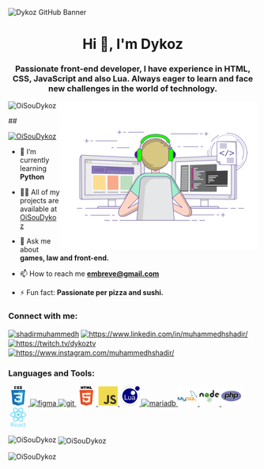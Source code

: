 ![Dykoz GitHub Banner](https://cdn.discordapp.com/attachments/1192521337722392675/1200452039805767690/image.png)
<h1 align="center">Hi 👋, I'm Dykoz</h1>
<h3 align="center">Passionate front-end developer, I have experience in HTML, CSS, JavaScript and also Lua. Always eager to learn and face new challenges in the world of technology.</h3>
<img align="right" alt="Coding" width="400" src="https://raw.githubusercontent.com/devSouvik/devSouvik/master/gif3.gif">
<p align="left"> <img src="https://komarev.com/ghpvc/?username=OiSouDykoz&label=Profile%20views&color=0e75b6&style=flat" alt="OiSouDykoz" /> </p>

##<p align="left"> <a href="https://twitter.com/" target="blank"><img src="https://img.shields.io/twitter/follow/OiSouDykoz?logo=twitter&style=for-the-badge" alt="OiSouDykoz" /></a> </p>

- 🌱 I’m currently learning **Python**

- 👨‍💻 All of my projects are available at [OiSouDykoz](OiSouDykoz)

- 💬 Ask me about **games, law and front-end.**

- 📫 How to reach me **embreve@gmail.com**

- ⚡ Fun fact: **Passionate per pizza and sushi.**

<h3 align="left">Connect with me:</h3>
<p align="left">
<a href="https://twitter.com/" target="blank"><img align="center" src="https://raw.githubusercontent.com/rahuldkjain/github-profile-readme-generator/master/src/images/icons/Social/twitter.svg" alt="shadirmuhammedh" height="30" width="40" /></a>
<a href="https://www.linkedin.com/in/muhammedhshadir/" target="blank"><img align="center" src="https://raw.githubusercontent.com/rahuldkjain/github-profile-readme-generator/master/src/images/icons/Social/linked-in-alt.svg" alt="https://www.linkedin.com/in/muhammedhshadir/" height="30" width="40" /></a>
<a href="https://twitch.tv/dykoztv" target="blank"><img align="center" src="https://raw.githubusercontent.com/dheereshagrwal/colored-icons/master/public/icons/twitch/twitch.svg" alt="https://twitch.tv/dykoztv" height="30" width="40" /></a>
<a href="https://www.instagram.com/muhammedhshadir/" target="blank"><img align="center" src="https://raw.githubusercontent.com/rahuldkjain/github-profile-readme-generator/master/src/images/icons/Social/instagram.svg" alt="https://www.instagram.com/muhammedhshadir/" height="30" width="40" /></a>
</p>

<h3 align="left">Languages and Tools:</h3>
<p align="left"> 
<a href="https://www.w3schools.com/css/" target="_blank" rel="noreferrer"> <img src="https://raw.githubusercontent.com/devicons/devicon/master/icons/css3/css3-original-wordmark.svg" alt="css3" width="40" height="40"/> </a> 
<a href="https://www.figma.com/" target="_blank" rel="noreferrer"> <img src="https://www.vectorlogo.zone/logos/figma/figma-icon.svg" alt="figma" width="40" height="40"/> </a> 
<a href="https://git-scm.com/" target="_blank" rel="noreferrer"> <img src="https://www.vectorlogo.zone/logos/git-scm/git-scm-icon.svg" alt="git" width="40" height="40"/> </a> 
<a href="https://www.w3.org/html/" target="_blank" rel="noreferrer"> <img src="https://raw.githubusercontent.com/devicons/devicon/master/icons/html5/html5-original-wordmark.svg" alt="html5" width="40" height="40"/> </a> 
<a href="https://developer.mozilla.org/en-US/docs/Web/JavaScript" target="_blank" rel="noreferrer"> <img src="https://raw.githubusercontent.com/devicons/devicon/master/icons/javascript/javascript-original.svg" alt="javascript" width="40" height="40"/> </a> 
<a href="https://www.lua.org/" target="_blank" rel="noreferrer"> <img src="https://raw.githubusercontent.com/devicons/devicon/master/icons/lua/lua-original-wordmark.svg" alt="lua" width="40" height="40"/> </a> 
<a href="https://mariadb.org/" target="_blank" rel="noreferrer"> <img src="https://www.vectorlogo.zone/logos/mariadb/mariadb-icon.svg" alt="mariadb" width="40" height="40"/> </a>  
<a href="https://www.mysql.com/" target="_blank" rel="noreferrer"> <img src="https://raw.githubusercontent.com/devicons/devicon/master/icons/mysql/mysql-original-wordmark.svg" alt="mysql" width="40" height="40"/> </a> 
<a href="https://nodejs.org" target="_blank" rel="noreferrer"> <img src="https://raw.githubusercontent.com/devicons/devicon/master/icons/nodejs/nodejs-original-wordmark.svg" alt="nodejs" width="40" height="40"/> </a> 
<a href="https://www.php.net" target="_blank" rel="noreferrer"> <img src="https://raw.githubusercontent.com/devicons/devicon/master/icons/php/php-original.svg" alt="php" width="40" height="40"/> </a> 
<a href="https://reactjs.org/" target="_blank" rel="noreferrer"> <img src="https://raw.githubusercontent.com/devicons/devicon/master/icons/react/react-original-wordmark.svg" alt="react" width="40" height="40"/> </a> 
</p>

<p><img align="left" src="https://github-readme-stats.vercel.app/api/top-langs?username=OiSouDykoz&show_icons=true&locale=en&layout=compact&theme=tokyonight" alt="OiSouDykoz" /></p>

<p>&nbsp;<img align="center" src="https://github-readme-stats.vercel.app/api?username=OiSouDykoz&show_icons=true&locale=en&theme=tokyonight" alt="OiSouDykoz" /></p>

<p><img align="center" src="https://github-readme-streak-stats.herokuapp.com/?user=OiSouDykoz&theme=tokyonight" alt="OiSouDykoz" /></p>
